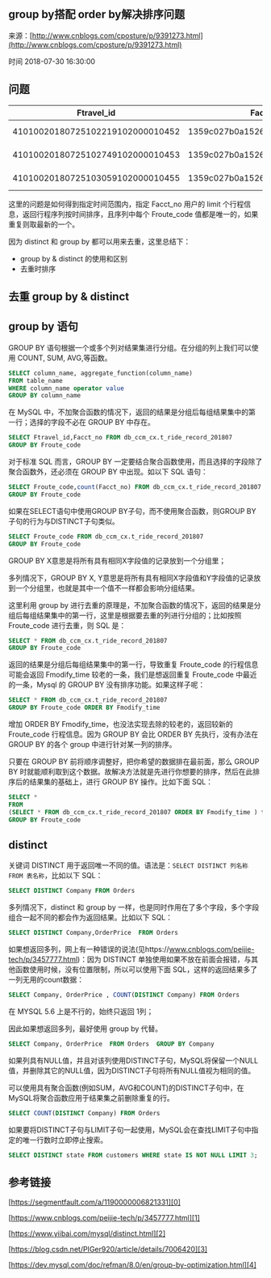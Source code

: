 ## group by搭配 order by解决排序问题

来源：[http://www.cnblogs.com/cposture/p/9391273.html](http://www.cnblogs.com/cposture/p/9391273.html)

时间 2018-07-30 16:30:00



## 问题

| Ftravel_id | Facct_no | Froute_code | Fmodify_time | |
|-|-|-|-|-|
| 41010020180725102219102000010452 | 1359c027b0a15266418643239300118 | 4101001701E214 | 2018-07-25 10:22:19 | |
| 41010020180725102749102000010453 | 1359c027b0a15266418643239300118 | 4101001701E214 | 2018-07-25 10:27:49 | |
| 41010020180725103059102000010455 | 1359c027b0a15266418643239300119 | 4101001701E214 | 2018-07-25 10:30:59 | |
  

这里的问题是如何得到指定时间范围内，指定 Facct_no 用户的 limit 个行程信息，返回行程序列按时间排序，且序列中每个 Froute_code 值都是唯一的，如果重复则取最新的一个。

因为 distinct 和 group by 都可以用来去重，这里总结下：



* group by & distinct 的使用和区别
* 去重时排序
  


## 去重 group by & distinct


## group by 语句

GROUP BY 语句根据一个或多个列对结果集进行分组。在分组的列上我们可以使用 COUNT, SUM, AVG,等函数。

```sql
SELECT column_name, aggregate_function(column_name)
FROM table_name
WHERE column_name operator value
GROUP BY column_name
```

在 MySQL 中，不加聚合函数的情况下，返回的结果是分组后每组结果集中的第一行；选择的字段不必在 GROUP BY 中存在。

```sql
SELECT Ftravel_id,Facct_no FROM db_ccm_cx.t_ride_record_201807
GROUP BY Froute_code
```

对于标准 SQL 而言，GROUP BY 一定要结合聚合函数使用，而且选择的字段除了聚合函数外，还必须在 GROUP BY 中出现。如以下 SQL 语句：

```sql
SELECT Froute_code,count(Facct_no) FROM db_ccm_cx.t_ride_record_201807
GROUP BY Froute_code
```

如果在SELECT语句中使用GROUP BY子句，而不使用聚合函数，则GROUP BY子句的行为与DISTINCT子句类似。

```sql
SELECT Froute_code FROM db_ccm_cx.t_ride_record_201807
GROUP BY Froute_code
```

GROUP BY X意思是将所有具有相同X字段值的记录放到一个分组里；

多列情况下，GROUP BY X, Y意思是将所有具有相同X字段值和Y字段值的记录放到一个分组里，也就是其中一个值不一样都会影响分组结果。

这里利用 group by 进行去重的原理是，不加聚合函数的情况下，返回的结果是分组后每组结果集中的第一行，这里是根据要去重的列进行分组的；比如按照 Froute_code 进行去重，则 SQL 是：

```sql
SELECT * FROM db_ccm_cx.t_ride_record_201807
GROUP BY Froute_code
```

返回的结果是分组后每组结果集中的第一行，导致重复 Froute_code 的行程信息可能会返回 Fmodify_time 较老的一条，我们是想返回重复 Froute_code 中最近的一条，Mysql 的 GROUP BY 没有排序功能。如果这样子呢：

```sql
SELECT * FROM db_ccm_cx.t_ride_record_201807
GROUP BY Froute_code ORDER BY Fmodify_time
```

增加 ORDER BY Fmodify_time，也没法实现去除的较老的，返回较新的 Froute_code 行程信息。因为 GROUP BY 会比 ORDER BY 先执行，没有办法在 GROUP BY 的各个 group 中进行针对某一列的排序。

只要在 GROUP BY 前将顺序调整好，把你希望的数据排在最前面，那么 GROUP BY 时就能顺利取到这个数据。故解决方法就是先进行你想要的排序，然后在此排序后的结果集的基础上，进行 GROUP BY 操作。比如下面 SQL：

```sql
SELECT * 
FROM
(SELECT * FROM db_ccm_cx.t_ride_record_201807 ORDER BY Fmodify_time ) temp_table
GROUP BY Froute_code
```


## distinct

关键词 DISTINCT 用于返回唯一不同的值。语法是：`SELECT DISTINCT 列名称 FROM 表名称`，比如以下 SQL：

```sql
SELECT DISTINCT Company FROM Orders
```

多列情况下，distinct 和 group by 一样，也是同时作用在了多个字段，多个字段组合一起不同的都会作为返回结果。比如以下 SQL：

```sql
SELECT DISTINCT Company,OrderPrice  FROM Orders
```

如果想返回多列，网上有一种错误的说法(见https://www.cnblogs.com/peijie-tech/p/3457777.html)：因为 DISTINCT 单独使用如果不放在前面会报错，与其他函数使用时候，没有位置限制，所以可以使用下面 SQL，这样的返回结果多了一列无用的count数据：

```sql
SELECT Company, OrderPrice , COUNT(DISTINCT Company) FROM Orders
```

在 MYSQL 5.6 上是不行的，始终只返回 1列；

因此如果想返回多列，最好使用 group by 代替。

```sql
SELECT Company, OrderPrice  FROM Orders  GROUP BY Company
```


如果列具有NULL值，并且对该列使用DISTINCT子句，MySQL将保留一个NULL值，并删除其它的NULL值，因为DISTINCT子句将所有NULL值视为相同的值。

可以使用具有聚合函数(例如SUM，AVG和COUNT)的DISTINCT子句中，在MySQL将聚合函数应用于结果集之前删除重复的行。

```sql
SELECT COUNT(DISTINCT Company) FROM Orders
```

如果要将DISTINCT子句与LIMIT子句一起使用，MySQL会在查找LIMIT子句中指定的唯一行数时立即停止搜索。

```sql
SELECT DISTINCT state FROM customers WHERE state IS NOT NULL LIMIT 3;
```


## 参考链接

  
[https://segmentfault.com/a/1190000006821331][0]

[https://www.cnblogs.com/peijie-tech/p/3457777.html][1]

[https://www.yiibai.com/mysql/distinct.html][2]

[https://blog.csdn.net/PIGer920/article/details/7006420][3]

[https://dev.mysql.com/doc/refman/8.0/en/group-by-optimization.html][4]
  



[0]: https://segmentfault.com/a/1190000006821331
[1]: https://www.cnblogs.com/peijie-tech/p/3457777.html
[2]: https://www.yiibai.com/mysql/distinct.html
[3]: https://blog.csdn.net/PIGer920/article/details/7006420
[4]: https://dev.mysql.com/doc/refman/8.0/en/group-by-optimization.html